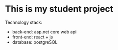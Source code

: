 # This is my student project

Technology stack:
  - back-end: asp.net core web api
  - front-end: react + js
  - database: postgreSQL
